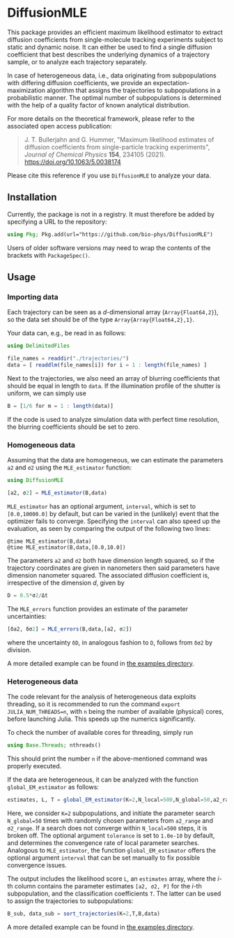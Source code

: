 # DiffusionMLE

This package provides an efficient maximum likelihood estimator to extract diffusion coefficients from single-molecule tracking experiments subject to static and dynamic noise.  It can either be used to find a single diffusion coefficient that best describes the underlying dynamics of a trajectory sample, or to analyze each trajectory separately.  

In case of heterogeneous data, i.e., data originating from subpopulations with differing diffusion coefficients, we provide an expectation-maximization algorithm that assigns the trajectories to subpopulations in a probabilistic manner.  The optimal number of subpopulations is determined with the help of a quality factor of known analytical distribution. 

For more details on the theoretical framework, please refer to the associated open access publication:
> J. T. Bullerjahn and G. Hummer, "Maximum likelihood estimates of diffusion coefficients from single-particle tracking experiments", *Journal of Chemical Physics* **154**, 234105 (2021).  https://doi.org/10.1063/5.0038174

Please cite this reference if you use `DiffusionMLE` to analyze your data.  


## Installation

Currently, the package is not in a registry.  It must therefore be added by specifying a URL to the repository:
```julia
using Pkg; Pkg.add(url="https://github.com/bio-phys/DiffusionMLE")
```
Users of older software versions may need to wrap the contents of the brackets with `PackageSpec()`.  



## Usage

### Importing data

Each trajectory can be seen as a *d*-dimensional array (`Array{Float64,2}`), so the data set should be of the type `Array{Array{Float64,2},1}`.  

Your data can, e.g., be read in as follows:
```julia
using DelimitedFiles

file_names = readdir("./trajectories/")
data = [ readdlm(file_names[i]) for i = 1 : length(file_names) ]
```
Next to the trajectories, we also need an array of blurring coefficients that should be equal in length to `data`.  If the illumination profile of the shutter is uniform, we can simply use
```julia
B = [1/6 for m = 1 : length(data)]
```
If the code is used to analyze simulation data with perfect time resolution, the blurring coefficients should be set to zero.  



### Homogeneous data

Assuming that the data are homogeneous, we can estimate the parameters `a2` and `σ2` using the `MLE_estimator` function:
```julia
using DiffusionMLE

[a2, σ2] = MLE_estimator(B,data)
```
`MLE_estimator` has an optional argument, `interval`, which is set to `[0.0,10000.0]` by default, but can be varied in the (unlikely) event that the optimizer fails to converge.  Specifying the `interval` can also speed up the evaluation, as seen by comparing the output of the following two lines:
```
@time MLE_estimator(B,data)
@time MLE_estimator(B,data,[0.0,10.0])
```
The parameters `a2` and `σ2` both have dimension length squared, so if the trajectory coordinates are given in nanometers then said parameters have dimension nanometer squared.  The associated diffusion coefficient is, irrespective of the dimension *d*, given by
```julia
D = 0.5*σ2/Δt
```
The `MLE_errors` function provides an estimate of the parameter uncertainties:
```julia
[δa2, δσ2] = MLE_errors(B,data,[a2, σ2])
```
where the uncertainty `δD`, in analogous fashion to `D`, follows from `δσ2` by division.  

A more detailed example can be found in [the examples directory](examples).  



### Heterogeneous data

The code relevant for the analysis of heterogeneous data exploits threading, so it is recommended to run the command `export JULIA_NUM_THREADS=n`, with `n` being the number of available (physical) cores, before launching Julia.  This speeds up the numerics significantly.  

To check the number of available cores for threading, simply run
```julia
using Base.Threads; nthreads()
```
This should print the number `n` if the above-mentioned command was properly executed.  

If the data are heterogeneous, it can be analyzed with the function `global_EM_estimator` as follows:
```julia
estimates, L, T = global_EM_estimator(K=2,N_local=500,N_global=50,a2_range=[0.02,20.],σ2_range=[0.02,20.],B,data)
```
Here, we consider `K=2` subpopulations, and initiate the parameter search `N_global=50` times with randomly chosen parameters from `a2_range` and `σ2_range`.  If a search does not converge within `N_local=500` steps, it is broken off.  The optional argument `tolerance` is set to `1.0e-10` by default, and determines the convergence rate of local parameter searches.  Analogous to `MLE_estimator`, the function `global_EM_estimator` offers the optional argument `interval` that can be set manually to fix possible convergence issues.  

The output includes the likelihood score `L`, an `estimates` array, where the *i*-th column contains the parameter estimates `[a2, σ2, P]` for the *i*-th subpopulation, and the classification coefficients `T`.  The latter can be used to assign the trajectories to subpopulations:
```julia
B_sub, data_sub = sort_trajectories(K=2,T,B,data)
```

A more detailed example can be found in [the examples directory](examples).  


